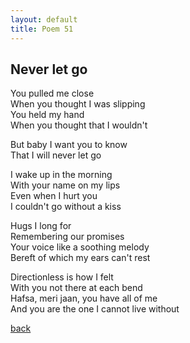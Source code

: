 ```yaml
---
layout: default
title: Poem 51
---
```


## Never let go

You pulled me close \
When you thought I was slipping \
You held my hand \
When you thought that I wouldn't

But baby I want you to know \
That I will never let go

I wake up in the morning \
With your name on my lips \
Even when I hurt you \
I couldn't go without a kiss

Hugs I long for \
Remembering our promises \
Your voice like a soothing melody \
Bereft of which my ears can't rest

Directionless is how I felt \
With you not there at each bend \
Hafsa, meri jaan, you have all of me \
And you are the one I cannot live without


 [back](../index-page.html)